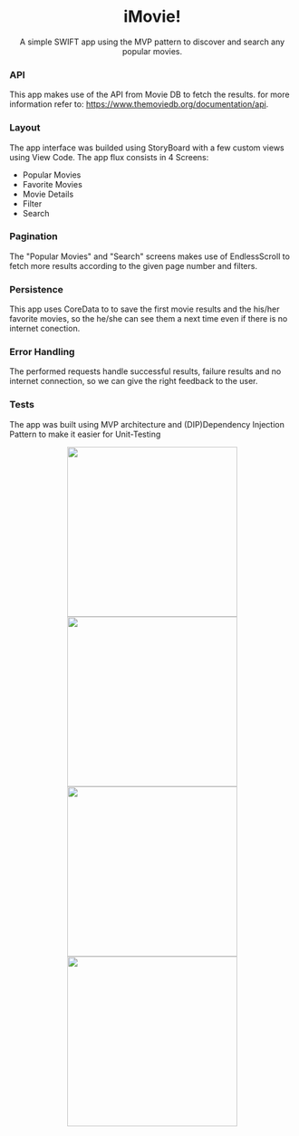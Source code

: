 <h1 align="center">iMovie!</h1>
<p align="center">
A simple SWIFT app using the MVP pattern to discover and search any popular movies.
</p>

### API
This app makes use of the API from Movie DB to fetch the results. for more information refer to: https://www.themoviedb.org/documentation/api.

### Layout
The app interface was builded using StoryBoard with a few custom views using View Code. 
The app flux consists in 4 Screens:
- Popular Movies
- Favorite Movies
- Movie Details
- Filter
- Search

### Pagination
The "Popular Movies" and "Search" screens makes use of EndlessScroll to fetch more results according to the given page number and filters.

### Persistence
This app uses CoreData to to save the first movie results and the his/her favorite movies, so the he/she can see them a next time even if there is no internet conection.

### Error Handling
The performed requests handle successful results, failure results and no internet connection, so we can give the right feedback to the user.

### Tests
The app was built using MVP architecture and (DIP)Dependency Injection Pattern to make it easier for Unit-Testing

<p align="center">
  <img width="300" height="300" src="https://mir-s3-cdn-cf.behance.net/project_modules/max_1200/f8260d73696603.5c11c2e843f0b.png">
  <img width="300" height="300" src="https://mir-s3-cdn-cf.behance.net/project_modules/max_1200/27f35773696603.5c11c2e842ef7.png">
  <img width="300" height="300" src="https://mir-s3-cdn-cf.behance.net/project_modules/max_1200/05b7d773696603.5c11c2e843910.png">
  <img width="300" height="300" src="https://mir-s3-cdn-cf.behance.net/project_modules/max_1200/9e237a73696603.5c11c2e843627.png">
</p>
